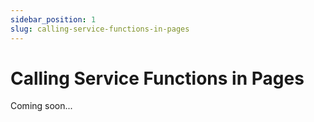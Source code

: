 ```yaml
---
sidebar_position: 1
slug: calling-service-functions-in-pages
---
```


# Calling Service Functions in Pages

Coming soon...
